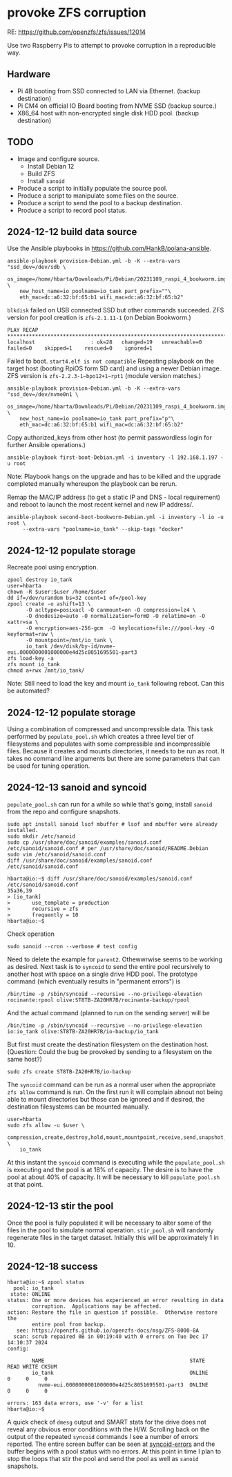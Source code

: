 # provoke ZFS corruption

RE: <https://github.com/openzfs/zfs/issues/12014>

Use two Raspberry Pis to attempt to provoke corruption in a reproducible way.

## Hardware

* Pi 4B booting from SSD connected to LAN via Ethernet. (backup destination)
* Pi CM4 on official IO Board booting from NVME SSD (backup source.)
* X86_64 host with non-encrypted single disk HDD pool. (backup destination)

## TODO

* Image and configure source.
    * Install Debian 12
    * Build ZFS
    * Install `sanoid`
* Produce a script to initially populate the source pool.
* Produce a script to manipulate some files on the source.
* Produce a script to send the pool to a backup destination.
* Produce a script to record pool status.

## 2024-12-12 build data source

Use the Ansible playbooks in <https://github.com/HankB/polana-ansible>.

```text
ansible-playbook provision-Debian.yml -b -K --extra-vars "ssd_dev=/dev/sdb \
    os_image=/home/hbarta/Downloads/Pi/Debian/20231109_raspi_4_bookworm.img.xz \
    new_host_name=io poolname=io_tank part_prefix=""\
    eth_mac=dc:a6:32:bf:65:b1 wifi_mac=dc:a6:32:bf:65:b2"
```

`blkdisk` failed on USB connected SSD but other commands succeeded. ZFS version for pool creation is `zfs-2.1.11-1` (on Debian Bookworm.)

```text
PLAY RECAP *******************************************************************************************************
localhost                  : ok=28   changed=19   unreachable=0    failed=0    skipped=1    rescued=0    ignored=1   
```

Failed to boot. `start4.elf is not compatible` Repeating playbook on the target host (booting RpiOS form SD card) and using a newer Debian image. ZFS version is `zfs-2.2.3-1~bpo12+1~rpt1` (module version matches.)

```text
ansible-playbook provision-Debian.yml -b -K --extra-vars "ssd_dev=/dev/nvme0n1 \
    os_image=/home/hbarta/Downloads/Pi/Debian/20231109_raspi_4_bookworm.img.xz \
    new_host_name=io poolname=io_tank part_prefix="p"\
    eth_mac=dc:a6:32:bf:65:b1 wifi_mac=dc:a6:32:bf:65:b2"
```

Copy authorized_keys from other host (to permit passwordless login for further Ansible operations.)

```text
ansible-playbook first-boot-Debian.yml -i inventory -l 192.168.1.197 -u root
```
Note: Playbook hangs on the upgrade and has to be killed and the upgrade completed manually whereupon the playbook can be rerun.

Remap the MAC/IP address (to get a static IP and DNS - local requirement) and reboot to launch the most recent kernel and new IP address/.

```text
ansible-playbook second-boot-bookworm-Debian.yml -i inventory -l io -u root \
     --extra-vars "poolname=io_tank" --skip-tags "docker"
```

## 2024-12-12 populate storage

Recreate pool using encryption.

```text
zpool destroy io_tank
user=hbarta
chown -R $user:$user /home/$user
dd if=/dev/urandom bs=32 count=1 of=/pool-key
zpool create -o ashift=13 \
      -O acltype=posixacl -O canmount=on -O compression=lz4 \
      -O dnodesize=auto -O normalization=formD -O relatime=on -O xattr=sa \
      -O encryption=aes-256-gcm  -O keylocation=file:///pool-key -O keyformat=raw \
      -O mountpoint=/mnt/io_tank \
      io_tank /dev/disk/by-id/nvme-eui.0000000001000000e4d25c8051695501-part3
zfs load-key -a
zfs mount io_tank
chmod a+rwx /mnt/io_tank/
```

Note: Still need to load the key and mount `io_tank` following reboot. Can this be automated?

## 2024-12-12 populate storage

Using a combination of compressed and uncompressible data. This task performed by `populate_pool.sh` which creates a three level tier of filesystems and populates with some compressible and incompressible files. Because it creates and mounts directories, it needs to be run as root. It takes no command line arguments but there are some parameters that can be used for tuning operation.

## 2024-12-13 sanoid and syncoid

`populate_pool.sh` can run for a while so while that's going, install `sanoid` from the repo and configure snapshots.

```text
sudo apt install sanoid lsof mbuffer # lsof and mbuffer were already installed.
sudo mkdir /etc/sanoid
sudo cp /usr/share/doc/sanoid/examples/sanoid.conf /etc/sanoid/sanoid.conf # per /usr/share/doc/sanoid/README.Debian
sudo vim /etc/sanoid/sanoid.conf
diff /usr/share/doc/sanoid/examples/sanoid.conf /etc/sanoid/sanoid.conf
```

```text
hbarta@io:~$ diff /usr/share/doc/sanoid/examples/sanoid.conf /etc/sanoid/sanoid.conf
35a36,39
> [io_tank]
>       use_template = production
>       recursive = zfs
>       frequently = 10
hbarta@io:~$ 
```

Check operation

```text
sudo sanoid --cron --verbose # test config
```

Need to delete the example for `parent2`. Othewwrwise seems to be working as desired. Next task is to `syncoid` to send the entire pool recursively to another host with space on a single drive HDD pool. The prototype command (which eventually results in "permanent errors") is

```text
/bin/time -p /sbin/syncoid --recursive --no-privilege-elevation rocinante:rpool olive:ST8TB-ZA20HR7B/rocinante-backup/rpool
```

And the actual command (planned to run on the sending server) will be

```text
/bin/time -p /sbin/syncoid --recursive --no-privilege-elevation io:io_tank olive:ST8TB-ZA20HR7B/io-backup/io_tank
```

But first must create the destination filesystem on the destination host. (Question: Could the bug be provoked by sending to a filesystem on the same host?)

```text
sudo zfs create ST8TB-ZA20HR7B/io-backup
```

The `syncoid` command can be run as a normal user when the appropriate `zfs allow` command is run. On the first run it will complain abnout not being able to mount directories but those can be ignored and if desired, the destination filesystems can be mounted manually.

```text
user=hbarta
sudo zfs allow -u $user \
    compression,create,destroy,hold,mount,mountpoint,receive,send,snapshot,destroy,rollback \
    io_tank
```

At this instant the `syncoid` command is executing while the `populate_pool.sh` is executing and the pool is at 18% of capacity. The desire is to have the pool at about 40% of capacity. It will be necessary to kill `populate_pool.sh` at that point.

## 2024-12-13 stir the pool

Once the pool is fully populated it will be necessary to alter some of the files in the pool to simulate normal operation. `stir_pool.sh` will randomly regenerate files in the target dataset. Initially this will be approximately 1 in 10.

## 2024-12-18 success

```
hbarta@io:~$ zpool status
  pool: io_tank
 state: ONLINE
status: One or more devices has experienced an error resulting in data
        corruption.  Applications may be affected.
action: Restore the file in question if possible.  Otherwise restore the
        entire pool from backup.
   see: https://openzfs.github.io/openzfs-docs/msg/ZFS-8000-8A
  scan: scrub repaired 0B in 00:19:40 with 0 errors on Tue Dec 17 14:10:37 2024
config:

        NAME                                               STATE     READ WRITE CKSUM
        io_tank                                            ONLINE       0     0     0
          nvme-eui.0000000001000000e4d25c8051695501-part3  ONLINE       0     0     0

errors: 163 data errors, use '-v' for a list
hbarta@io:~$
```

A quick check of `dmesg` output and SMART stats for the drive does not reveal any obvious error conditions with the H/W. Scrolling back on the output of the repeated `syncoid` commands I see a number of errors reported. The entire screen buffer can be seen at [syncoid-errors](./syncoid-errors.md) and the buffer begins with a pool status with no errors. At this point in time I plan to stop the loops that stir the pool and send the pool as well as `sanoid` snapshots.
